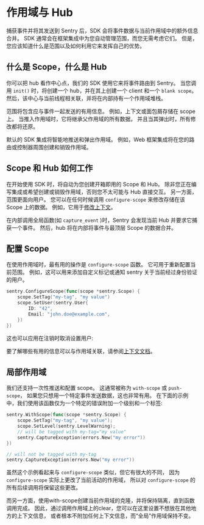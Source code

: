 # 作用域与 Hub

捕获事件并将其发送到 Sentry 后，SDK 会将事件数据与当前作用域中的额外信息合并。
SDK 通常会在框架集成中为您自动管理范围，而您无需考虑它们。
但是，您应该知道什么是范围以及如何利用它来发挥自己的优势。

## 什么是 Scope，什么是 Hub

你可以把 hub 看作中心点，我们的 SDK 使用它来将事件路由到 Sentry。
当您调用 `init()` 时，将创建一个 hub，并在其上创建一个 client 和一个 `blank scope`。
然后，该中心与当前线程相关联，并将在内部持有一个作用域堆栈。

范围将包含应与事件一起发送的有用信息。
例如，上下文或面包屑存储在 scope 上。
当推入作用域时，它将继承父作用域的所有数据，
并且当其弹出时，所有修改都将还原。

默认的 SDK 集成将智能地推送和弹出作用域。
例如，Web 框架集成将在您的路由或控制器周围创建和销毁作用域。

## Scope 和 Hub 如何工作

在开始使用 SDK 时，将自动为您创建开箱即用的 Scope 和 Hub。
除非您正在编写集成或希望创建或销毁作用域，否则您不太可能与 Hub 直接交互。
另一方面，范围更面向用户。
您可以在任何时候调用 `configure-scope` 来修改存储在该 Scope 上的数据。
例如，它用于[修改上下文](https://docs.sentry.io/platforms/go/enriching-events/scopes/)。

在内部调用全局函数(如 `capture_event` )时，Sentry 会发现当前 Hub 并要求它捕获一个事件。
然后，hub 将在内部将事件与最顶层 Scope 的数据合并。

## 配置 Scope

在使用作用域时，最有用的操作是 `configure-scope` 函数。
它可用于重新配置当前范围。
例如，这可以用来添加自定义标记或通知 sentry 关于当前经过身份验证的用户。

```go
sentry.ConfigureScope(func(scope *sentry.Scope) {
	scope.SetTag("my-tag", "my value")
	scope.SetUser(sentry.User{
		ID: "42",
		Email: "john.doe@example.com",
	})
})
```

这也可以应用在注销时取消设置用户:

要了解哪些有用的信息可以与作用域关联，请参阅[上下文文档](https://docs.sentry.io/platforms/go/enriching-events/context/)。

## 局部作用域

我们还支持一次性推送和配置 scope。
这通常被称为 `with-scope` 或 `push-scope`，
如果您只想用一个特定事件发送数据，这也非常有用。
在下面的示例中，我们使用该函数仅为一个特定的错误附加一个级别和一个标签:

```go
sentry.WithScope(func(scope *sentry.Scope) {
	scope.SetTag("my-tag", "my value");
	scope.SetLevel(sentry.LevelWarning);
	// will be tagged with my-tag="my value"
	sentry.CaptureException(errors.New("my error"))
})

// will not be tagged with my-tag
sentry.CaptureException(errors.New("my error"))
```

虽然这个示例看起来与 `configure-scope` 类似，但它有很大的不同，
因为 `configure-scope` 实际上更改了当前活动的作用域，
所以对 `configure-scope` 的所有后续调用将保留这些更改。

而另一方面，使用with-scope创建当前作用域的克隆，并将保持隔离，直到函数调用完成。
因此，通过调用作用域上的clear，您可以在这里设置不想放在其他地方的上下文信息，
或者根本不附加任何上下文信息，而“全局”作用域保持不变。